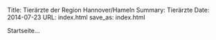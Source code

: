 Title: Tierärzte der Region Hannover/Hameln
Summary: Tierärzte
Date: 2014-07-23
URL: index.html
save_as: index.html
<!-- The previous two lines make this the Homepage -->

Startseite...